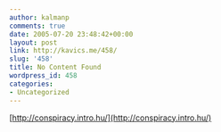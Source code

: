 ```yaml
---
author: kalmanp
comments: true
date: 2005-07-20 23:48:42+00:00
layout: post
link: http://kavics.me/458/
slug: '458'
title: No Content Found
wordpress_id: 458
categories:
- Uncategorized
---
```


[http://conspiracy.intro.hu/](http://conspiracy.intro.hu/)
